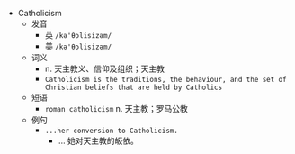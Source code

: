 - Catholicism
  - 发音
    - 英 `/kə'θɔlisizəm/`
    - 美 `/kə'θɔlisizəm/`
  - 词义
    - n. 天主教义、信仰及组织；天主教
    - `Catholicism is the traditions, the behaviour, and the set of Christian beliefs that are held by Catholics`
  - 短语
    - `roman catholicism` n. 天主教；罗马公教 
  - 例句
    - `...her conversion to Catholicism.`
      - … 她对天主教的皈依。

